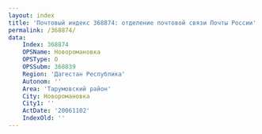 ```yaml
---
layout: index
title: 'Почтовый индекс 368874: отделение почтовой связи Почты России'
permalink: /368874/
data:
    Index: 368874
    OPSName: Новоромановка
    OPSType: О
    OPSSubm: 368839
    Region: 'Дагестан Республика'
    Autonom: ''
    Area: 'Тарумовский район'
    City: Новоромановка
    City1: ''
    ActDate: '20061102'
    IndexOld: ''
---
```

